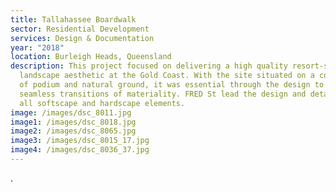```yaml
---
title: Tallahassee Boardwalk
sector: Residential Development
services: Design & Documentation
year: "2018"
location: Burleigh Heads, Queensland
description: This project focused on delivering a high quality resort-style
  landscape aesthetic at the Gold Coast. With the site situated on a combination
  of podium and natural ground, it was essential through the design to create
  seamless transitions of materiality. FRED St lead the design and detailing of
  all softscape and hardscape elements.
image: /images/dsc_8011.jpg
image1: /images/dsc_8018.jpg
image2: /images/dsc_8065.jpg
image3: /images/dsc_8015_17.jpg
image4: /images/dsc_8036_37.jpg
---
```

.